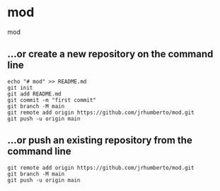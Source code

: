 # mod
mod

## …or create a new repository on the command line
```
echo "# mod" >> README.md
git init
git add README.md
git commit -m "first commit"
git branch -M main
git remote add origin https://github.com/jrhumberto/mod.git
git push -u origin main
```

## …or push an existing repository from the command line
```
git remote add origin https://github.com/jrhumberto/mod.git
git branch -M main
git push -u origin main
```
